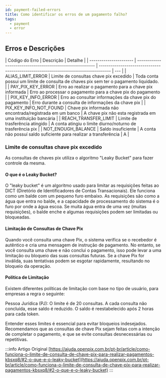 ```yaml
---
id: payment-failed-errors
title: Como identificar os erros de um pagamento falho?
tags:
  - payment
  - error
---
```


## Erros e Descrições

| Código do Erro         | Descrição                                                 | Detalhe                                                                              |
| ---------------------- | --------------------------------------------------------- | ------------------------------------------------------------------------------------ | --- |
| ALIAS_LIMIT_ERROR      | Limite de consultas chave pix excedido                    | Toda conta possui um limite de consulta de chaves pix sem ter o pagamento liquidado. |
| PAY_PIX_KEY_ERROR      | Erro ao realizar o pagamento para a chave pix informada   | Erro ao processar o pagamento para a chave pix do pagamento                          |
| PIX_KEY_INFO_ERROR     | Erro ao consultar informações da chave pix do pagamento   | Erro durante a consulta de informações da chave pix                                  |
| PIX_KEY_INFO_NOT_FOUND | Chave pix informada não encontrada/registrada em um banco | A chave pix não esta registrada em uma instituição bancária                          |
| REACH_TRANSFER_LIMIT   | Limite de trasferência atingido                           | A conta atingiu o limite diurno/noturno de trasferência pix                          |
| NOT_ENOUGH_BALANCE     | Saldo insuficiente                                        | A conta não possuí saldo suficiente para realizar a transferência                    | A   |

### Limite de consultas chave pix excedido

As consultas de chaves pix utiliza o algoritmo "Leaky Bucket" para fazer controle da mesma.

#### O que é o Leaky Bucket?

O "leaky bucket" é um algoritmo usado para limitar as requisições feitas ao DICT (Diretório de Identificadores de Contas Transacionais). Ele funciona como um balde com um pequeno furo embaixo. As requisições são como a água que entra no balde, e a capacidade de processamento do sistema é o furo por onde a água escoa. Se muita água entra de uma vez (muitas requisições), o balde enche e algumas requisições podem ser limitadas ou bloqueadas.

#### Limitação de Consultas de Chave Pix

Quando você consulta uma chave Pix, o sistema verifica se o recebedor é autêntico e cria uma mensagem de instrução de pagamento. No entanto, se você consulta uma chave e não conclui o pagamento, isso pode levar a uma limitação ou bloqueio das suas consultas futuras. Se a chave Pix for inválida, suas tentativas podem se esgotar rapidamente, resultando no bloqueio da operação.

#### Política de Limitação

Existem diferentes políticas de limitação com base no tipo de usuário, para empresas a regra o seguinte:

Pessoa Jurídica (PJ): O limite é de 20 consultas. A cada consulta não concluída, esse saldo é reduzido. O saldo é reestabelecido após 2 horas para cada token.

Entender esses limites é essencial para evitar bloqueios indesejados. Recomendamos que as consultas de chave Pix sejam feitas com a intenção de completar o pagamento, e que se evite consultas desnecessárias ou repetitivas.

:::info
Artigo Original [https://ajuda.openpix.com.br/pt-br/article/como-funciona-o-limite-de-consulta-de-chave-pix-para-realizar-pagamentos-kbsxq8/#2-o-que-e-o-leaky-bucket](https://ajuda.openpix.com.br/pt-br/article/como-funciona-o-limite-de-consulta-de-chave-pix-para-realizar-pagamentos-kbsxq8/#2-o-que-e-o-leaky-bucket)
:::
